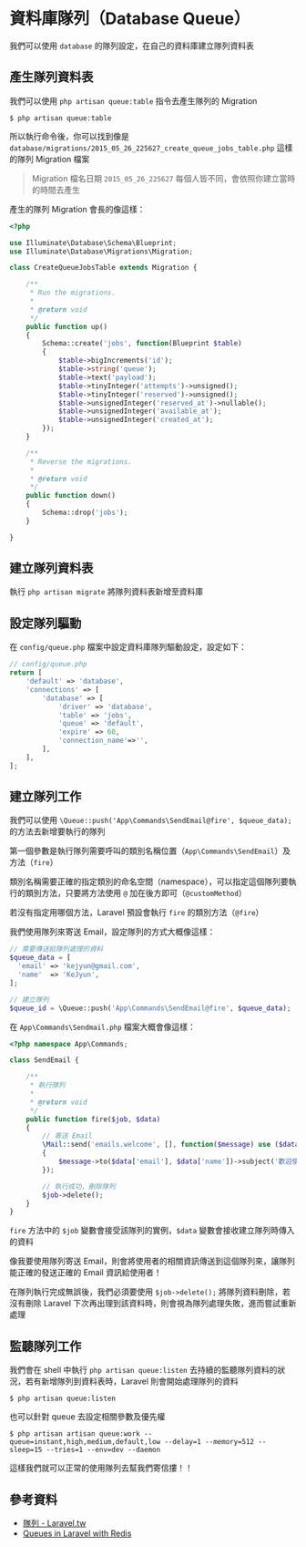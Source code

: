 # 資料庫隊列（Database Queue）

我們可以使用 `database` 的隊列設定，在自己的資料庫建立隊列資料表

## 產生隊列資料表

我們可以使用 `php artisan queue:table` 指令去產生隊列的 Migration

```shell
$ php artisan queue:table
```

所以執行命令後，你可以找到像是 `database/migrations/2015_05_26_225627_create_queue_jobs_table.php` 這樣的隊列 Migration 檔案

> Migration 檔名日期 `2015_05_26_225627` 每個人皆不同，會依照你建立當時的時間去產生


產生的隊列 Migration 會長的像這樣：


```php
<?php

use Illuminate\Database\Schema\Blueprint;
use Illuminate\Database\Migrations\Migration;

class CreateQueueJobsTable extends Migration {

    /**
     * Run the migrations.
     *
     * @return void
     */
    public function up()
    {
        Schema::create('jobs', function(Blueprint $table)
        {
            $table->bigIncrements('id');
            $table->string('queue');
            $table->text('payload');
            $table->tinyInteger('attempts')->unsigned();
            $table->tinyInteger('reserved')->unsigned();
            $table->unsignedInteger('reserved_at')->nullable();
            $table->unsignedInteger('available_at');
            $table->unsignedInteger('created_at');
        });
    }

    /**
     * Reverse the migrations.
     *
     * @return void
     */
    public function down()
    {
        Schema::drop('jobs');
    }

}
```

## 建立隊列資料表

執行 `php artisan migrate` 將隊列資料表新增至資料庫

## 設定隊列驅動

在 `config/queue.php` 檔案中設定資料庫隊列驅動設定，設定如下：

```php
// config/queue.php
return [
    'default' => 'database',
    'connections' => [
        'database' => [
            'driver' => 'database',
            'table' => 'jobs',
            'queue' => 'default',
            'expire' => 60,
            'connection_name'=>'',
        ],
    ],
];
```


## 建立隊列工作

我們可以使用 `\Queue::push('App\Commands\SendEmail@fire', $queue_data);` 的方法去新增要執行的隊列

第一個參數是執行隊列需要呼叫的類別名稱位置（`App\Commands\SendEmail`）及方法（`fire`）

類別名稱需要正確的指定類別的命名空間（namespace），可以指定這個隊列要執行的類別方法，只要將方法使用 `@` 加在後方即可（`@customMethod`）

若沒有指定用哪個方法，Laravel 預設會執行 `fire` 的類別方法（`@fire`）

我們使用隊列來寄送 Email，設定隊列的方式大概像這樣：

```php
// 需要傳送給隊列處理的資料
$queue_data = [
  'email' => 'kejyun@gmail.com',
  'name'  => 'KeJyun',
];

// 建立隊列
$queue_id = \Queue::push('App\Commands\SendEmail@fire', $queue_data);
```

在 `App\Commands\Sendmail.php` 檔案大概會像這樣：

```php
<?php namespace App\Commands;

class SendEmail {

    /**
     * 執行隊列
     *
     * @return void
     */
    public function fire($job, $data)
    {
        // 寄送 Email
        \Mail::send('emails.welcome', [], function($message) use ($data)
        {
            $message->to($data['email'], $data['name'])->subject('歡迎使用 Laravel 5 資料庫隊列寄送 Email!!!');
        });

        // 執行成功，刪除隊列
        $job->delete();
    }
}
```

`fire` 方法中的 `$job` 變數會接受該隊列的實例，`$data` 變數會接收建立隊列時傳入的資料

像我要使用隊列寄送 Email，則會將使用者的相關資訊傳送到這個隊列來，讓隊列能正確的發送正確的 Email 資訊給使用者！

在隊列執行完成無誤後，我們必須要使用 `$job->delete();` 將隊列資料刪除，若沒有刪除 Laravel 下次再出理到該資料時，則會視為隊列處理失敗，進而嘗試重新處理


## 監聽隊列工作

我們會在 shell 中執行 `php artisan queue:listen` 去持續的監聽隊列資料的狀況，若有新增隊列到資料表時，Laravel 則會開始處理隊列的資料

```shell
$ php artisan queue:listen
```

也可以針對 queue 去設定相關參數及優先權

```shell
$ php artisan artisan queue:work --queue=instant,high,medium,default,low --delay=1 --memory=512 --sleep=15 --tries=1 --env=dev --daemon
```



這樣我們就可以正常的使用隊列去幫我們寄信摟！！

## 參考資料
* [隊列 - Laravel.tw](http://laravel.tw/docs/5.0/queues)
* [Queues in Laravel with Redis](https://www.youtube.com/watch?v=dsp_l65W8ck)
